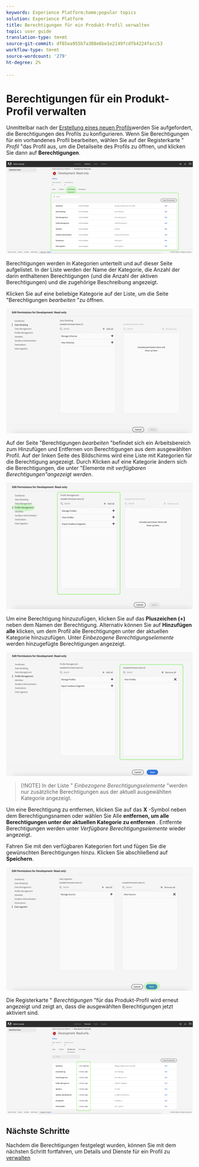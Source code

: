 ```yaml
---
keywords: Experience Platform;home;popular topics
solution: Experience Platform
title: Berechtigungen für ein Produkt-Profil verwalten
topic: user guide
translation-type: tm+mt
source-git-commit: df85ea955b7a308e6be1e2149fcdfb4224facc53
workflow-type: tm+mt
source-wordcount: '279'
ht-degree: 2%

---
```



# Berechtigungen für ein Produkt-Profil verwalten

Unmittelbar nach der [Erstellung eines neuen Profils](#create-a-new-product-profile)werden Sie aufgefordert, die Berechtigungen des Profils zu konfigurieren. Wenn Sie Berechtigungen für ein vorhandenes Profil bearbeiten, wählen Sie auf der Registerkarte &quot; *Profil* &quot;das Profil aus, um die Detailseite des Profils zu öffnen, und klicken Sie dann auf **Berechtigungen**.

![Profil-Berechtigungen](../images/profile-permissions.png)

Berechtigungen werden in Kategorien unterteilt und auf dieser Seite aufgelistet. In der Liste werden der Name der Kategorie, die Anzahl der darin enthaltenen Berechtigungen (und die Anzahl der aktiven Berechtigungen) und die zugehörige Beschreibung angezeigt.

Klicken Sie auf eine beliebige Kategorie auf der Liste, um die Seite &quot;Berechtigungen *bearbeiten* &quot;zu öffnen.

![edit-permissions](../images/edit-permissions.png)

Auf der Seite &quot;Berechtigungen *bearbeiten* &quot;befindet sich ein Arbeitsbereich zum Hinzufügen und Entfernen von Berechtigungen aus dem ausgewählten Profil. Auf der linken Seite des Bildschirms wird eine Liste mit Kategorien für die Berechtigung angezeigt. Durch Klicken auf eine Kategorie ändern sich die Berechtigungen, die unter &quot;Elemente mit *verfügbaren Berechtigungen&quot;angezeigt werden*.

![change-permissions-Kategorie](../images/change-permissions-category.png)

Um eine Berechtigung hinzuzufügen, klicken Sie auf das **Pluszeichen (+)** neben dem Namen der Berechtigung. Alternativ können Sie auf **Hinzufügen alle** klicken, um dem Profil alle Berechtigungen unter der aktuellen Kategorie hinzuzufügen. Unter *Einbezogene Berechtigungselemente* werden hinzugefügte Berechtigungen angezeigt.

![add-permissions](../images/add-permissions.png)

>[!NOTE] In der Liste &quot; *Einbezogene Berechtigungselemente* &quot;werden nur zusätzliche Berechtigungen aus der aktuell ausgewählten Kategorie angezeigt.

Um eine Berechtigung zu entfernen, klicken Sie auf das **X** -Symbol neben dem Berechtigungsnamen oder wählen Sie Alle **entfernen, um alle Berechtigungen unter der aktuellen Kategorie zu entfernen** . Entfernte Berechtigungen werden unter *Verfügbare Berechtigungselemente* wieder angezeigt.

Fahren Sie mit den verfügbaren Kategorien fort und fügen Sie die gewünschten Berechtigungen hinzu. Klicken Sie abschließend auf **Speichern**.

![permissions-completed](../images/permissions-finish.png)

Die Registerkarte &quot; *Berechtigungen* &quot;für das Produkt-Profil wird erneut angezeigt und zeigt an, dass die ausgewählten Berechtigungen jetzt aktiviert sind.

![added-permissions](../images/added-permissions.png)

## Nächste Schritte

Nachdem die Berechtigungen festgelegt wurden, können Sie mit dem nächsten Schritt fortfahren, um Details und Dienste für ein Profil zu [verwalten](details-and-services.md)